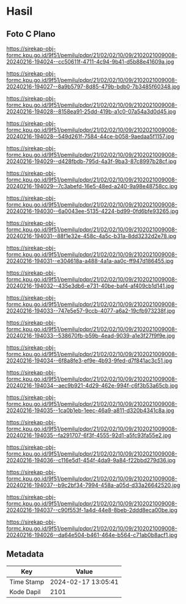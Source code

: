 # Hasil

## Foto C Plano

https://sirekap-obj-formc.kpu.go.id/9f51/pemilu/pdpr/21/02/02/10/09/2102021009008-20240216-194024--cc50611f-4711-4c94-9b41-d5b88e41609a.jpg

https://sirekap-obj-formc.kpu.go.id/9f51/pemilu/pdpr/21/02/02/10/09/2102021009008-20240216-194027--8a9b5797-8d85-479b-bdb0-7b3485f60348.jpg

https://sirekap-obj-formc.kpu.go.id/9f51/pemilu/pdpr/21/02/02/10/09/2102021009008-20240216-194028--8158ea91-25dd-419b-a1c0-07a54a3d0d45.jpg

https://sirekap-obj-formc.kpu.go.id/9f51/pemilu/pdpr/21/02/02/10/09/2102021009008-20240216-194028--549d261f-7584-44ce-b058-9aedaa5f1157.jpg

https://sirekap-obj-formc.kpu.go.id/9f51/pemilu/pdpr/21/02/02/10/09/2102021009008-20240216-194029--d428fbdb-795d-4a3f-9ba3-87c8997b28cf.jpg

https://sirekap-obj-formc.kpu.go.id/9f51/pemilu/pdpr/21/02/02/10/09/2102021009008-20240216-194029--7c3abefd-16e5-48ed-a240-9a98e48758cc.jpg

https://sirekap-obj-formc.kpu.go.id/9f51/pemilu/pdpr/21/02/02/10/09/2102021009008-20240216-194030--6a0043ee-5135-4224-bd99-0fd6bfe93265.jpg

https://sirekap-obj-formc.kpu.go.id/9f51/pemilu/pdpr/21/02/02/10/09/2102021009008-20240216-194031--88f1e32e-458c-4a5c-b31a-8dd3232d2e78.jpg

https://sirekap-obj-formc.kpu.go.id/9f51/pemilu/pdpr/21/02/02/10/09/2102021009008-20240216-194031--e304618a-a488-4a1a-aa0c-ff947d186455.jpg

https://sirekap-obj-formc.kpu.go.id/9f51/pemilu/pdpr/21/02/02/10/09/2102021009008-20240216-194032--435e3db6-e731-40be-baf4-af409cb1d141.jpg

https://sirekap-obj-formc.kpu.go.id/9f51/pemilu/pdpr/21/02/02/10/09/2102021009008-20240216-194033--747e5e57-9ccb-4077-a6a2-19cfb973238f.jpg

https://sirekap-obj-formc.kpu.go.id/9f51/pemilu/pdpr/21/02/02/10/09/2102021009008-20240216-194033--538670fb-b59b-4ead-9039-a1e3f27f9f9e.jpg

https://sirekap-obj-formc.kpu.go.id/9f51/pemilu/pdpr/21/02/02/10/09/2102021009008-20240216-194034--6f8a8fe3-ef9e-4b93-9fed-d7f841ac3c51.jpg

https://sirekap-obj-formc.kpu.go.id/9f51/pemilu/pdpr/21/02/02/10/09/2102021009008-20240216-194034--aec9b921-4d29-462e-994f-c6f3b53a65cb.jpg

https://sirekap-obj-formc.kpu.go.id/9f51/pemilu/pdpr/21/02/02/10/09/2102021009008-20240216-194035--1ca0b1eb-1eec-46a9-a811-d320b4341c8a.jpg

https://sirekap-obj-formc.kpu.go.id/9f51/pemilu/pdpr/21/02/02/10/09/2102021009008-20240216-194035--fa291707-6f3f-4555-92d1-a5fc93fa55e2.jpg

https://sirekap-obj-formc.kpu.go.id/9f51/pemilu/pdpr/21/02/02/10/09/2102021009008-20240216-194036--c116e5d1-454f-4da9-9a84-f22bbd279d36.jpg

https://sirekap-obj-formc.kpu.go.id/9f51/pemilu/pdpr/21/02/02/10/09/2102021009008-20240216-194037--b9c2bf34-7994-458a-a05d-d33a26642520.jpg

https://sirekap-obj-formc.kpu.go.id/9f51/pemilu/pdpr/21/02/02/10/09/2102021009008-20240216-194037--c90f553f-1a4d-44e8-8beb-2ddd8eca00be.jpg

https://sirekap-obj-formc.kpu.go.id/9f51/pemilu/pdpr/21/02/02/10/09/2102021009008-20240216-194026--da64e504-b461-464e-b564-c71ab0b8acf1.jpg


## Metadata

| Key        | Value               |
| ---------- | ------------------- |
| Time Stamp | 2024-02-17 13:05:41 |
| Kode Dapil | 2101                |



